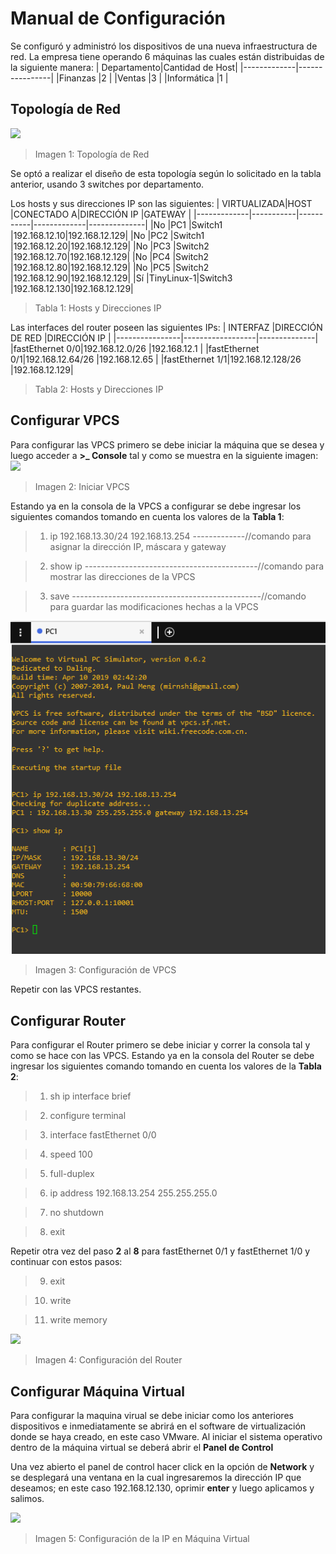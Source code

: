 # Manual de Configuración

Se configuró y administró los dispositivos de una nueva infraestructura de red.
La empresa tiene operando 6 máquinas las cuales están distribuidas de la siguiente
manera:
| Departamento|Cantidad de Host|
|-------------|----------------|
|Finanzas     |2               |
|Ventas       |3               |
|Informática  |1               |

## Topología de Red

![](Imágenes/topologia.PNG)
>Imagen 1: Topología de Red

Se optó a realizar el diseño de esta topología según lo solicitado en la tabla anterior, usando 3 switches por departamento. 

Los hosts y sus direcciones IP son las siguientes:
| VIRTUALIZADA|HOST       |CONECTADO A|DIRECCIÓN IP |GATEWAY       |
|-------------|-----------|-----------|-------------|--------------|
|No           |PC1        |Switch1    |192.168.12.10|192.168.12.129|
|No           |PC2        |Switch1    |192.168.12.20|192.168.12.129|
|No           |PC3        |Switch2    |192.168.12.70|192.168.12.129|
|No           |PC4        |Switch2    |192.168.12.80|192.168.12.129|
|No           |PC5        |Switch2    |192.168.12.90|192.168.12.129|
|Sí		      |TinyLinux-1|Switch3    |192.168.12.130|192.168.12.129|
>Tabla 1: Hosts y Direcciones IP

Las interfaces del router poseen las siguientes IPs:
| INTERFAZ		 |DIRECCIÓN DE RED  |DIRECCIÓN IP  |
|----------------|------------------|--------------|
|fastEthernet 0/0|192.168.12.0/26   |192.168.12.1  |
|fastEthernet 0/1|192.168.12.64/26  |192.168.12.65 |
|fastEthernet 1/1|192.168.12.128/26 |192.168.12.129|
>Tabla 2: Hosts y Direcciones IP

## Configurar VPCS
Para configurar las VPCS primero se debe iniciar la máquina que se desea y luego acceder a **>_ Console** tal y como se muestra en la siguiente imagen:
![](Imágenes/iniciarVPC.PNG)
>Imagen 2: Iniciar VPCS

Estando ya en la consola de la VPCS a configurar se debe ingresar los siguientes comandos tomando en cuenta los valores de la **Tabla 1**:
>1. ip 192.168.13.30/24 192.168.13.254 -------------//comando para asignar la dirección IP, máscara y gateway 

>2. show ip -------------------------------------------//comando para mostrar las direcciones de la VPCS

>3. save -----------------------------------------------//comando para guardar las modificaciones hechas a la VPCS

![](Imágenes/confVPCs.PNG)
>Imagen 3: Configuración de VPCS

Repetir con las VPCS restantes.

## Configurar Router
Para configurar el Router primero se debe iniciar y correr la consola tal y como se hace con las VPCS. Estando ya en la consola del Router se debe ingresar los siguientes comando tomando en cuenta los valores de la **Tabla 2**:

>1. sh ip interface brief

>2. configure terminal

>3. interface fastEthernet 0/0

>4. speed 100

>5. full-duplex

>6. ip address 192.168.13.254 255.255.255.0

>7. no shutdown

> 8. exit

Repetir otra vez del paso **2** al **8** para fastEthernet 0/1 y fastEthernet 1/0 y continuar con estos pasos:

>9. exit

>10. write

>11. write memory

![](Imágenes/confRouter.PNG)
>Imagen 4: Configuración del Router

## Configurar Máquina Virtual

Para configurar la maquina virual se debe iniciar como los anteriores dispositivos e inmediatamente se abrirá en el software de virtualización donde se haya creado, en este caso VMware. Al iniciar el sistema operativo dentro de la máquina virtual se deberá abrir el **Panel de Control** 

Una vez abierto el panel de control hacer click en la opción de **Network** y se desplegará una ventana en la cual ingresaremos la dirección IP que deseamos; en este caso 192.168.12.130, oprimir **enter** y luego aplicamos y salimos.

![](Imágenes/ipVirtual.PNG)
>Imagen 5: Configuración de la IP en Máquina Virtual

